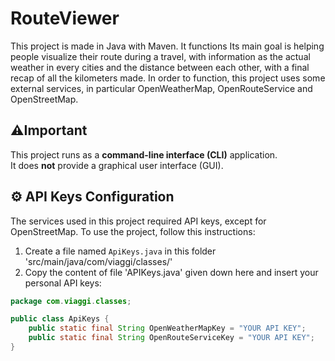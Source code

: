 # RouteViewer
This project is made in Java with Maven. It functions  Its main goal is helping people visualize their route during a travel, with information as the actual weather in every cities and the distance between each other, with a final recap of all the kilometers made. In order to function, this project uses some external services, in particular OpenWeatherMap, OpenRouteService and OpenStreetMap.
<br>

## ⚠️Important
This project runs as a **command-line interface (CLI)** application.  
It does **not** provide a graphical user interface (GUI).
<br>

## ⚙️ API Keys Configuration
The services used in this project required API keys, except for OpenStreetMap. To use the project, follow this instructions:
1. Create a file named `ApiKeys.java` in this folder 'src/main/java/com/viaggi/classes/'
2. Copy the content of file 'APIKeys.java' given down here and insert your personal API keys:
```java
package com.viaggi.classes;

public class ApiKeys {
    public static final String OpenWeatherMapKey = "YOUR API KEY";
    public static final String OpenRouteServiceKey = "YOUR API KEY";
}